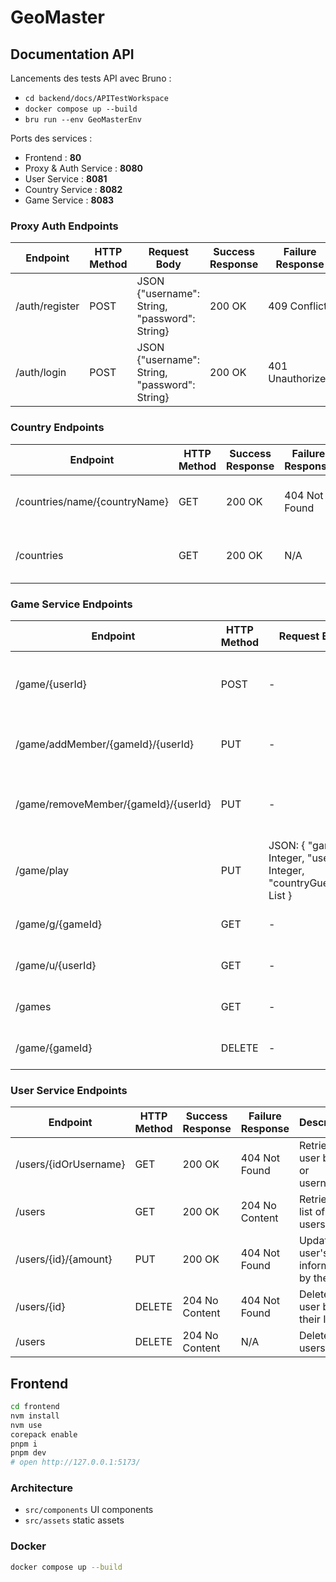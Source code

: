 # GeoMaster

## Documentation API

Lancements des tests API avec Bruno :

- `cd backend/docs/APITestWorkspace`
- `docker compose up --build`
- `bru run --env GeoMasterEnv`

Ports des services :

- Frontend : **80**
- Proxy & Auth Service : **8080**
- User Service : **8081**
- Country Service : **8082**
- Game Service : **8083**

### Proxy Auth Endpoints

| Endpoint       | HTTP Method | Request Body | Success Response | Failure Response | Description           |
| -------------- | ----------- |--------------| ---------------- | ---------------- | --------------------- |
| /auth/register | POST        | JSON {"username": String, "password": String}  | 200 OK           | 409 Conflict     | Registers a new user. |
| /auth/login    | POST        | JSON {"username": String, "password": String}  | 200 OK           | 401 Unauthorized | Authenticates a user. |

### Country Endpoints

| Endpoint                         | HTTP Method | Success Response | Failure Response | Description                                    |
| -------------------------------- | ----------- | ---------------- | ---------------- | ---------------------------------------------- |
| /countries/name/{countryName}    | GET         | 200 OK           | 404 Not Found    | Retrieves country information by name.         |
| /countries                       | GET         | 200 OK           | N/A              | Retrieves information of all countries.        |

### Game Service Endpoints

| Endpoint                             | HTTP Method | Request Body                                                                   | Success Response | Failure Response | Description                                 |
|--------------------------------------| ----------- |--------------------------------------------------------------------------------| ---------------- | ---------------- | ------------------------------------------- |
| /game/{userId}                       | POST        | -                                                                              | 200 OK           | 404 Not Found    | Creates a new game for the specified user. |
| /game/addMember/{gameId}/{userId}    | PUT         | -                                                                              | 200 OK           | 404 Not Found    | Adds a member to an existing game.         |
| /game/removeMember/{gameId}/{userId} | PUT         | -                                                                              | 200 OK           | 404 Not Found    | Removes a member from an existing game.    |
| /game/play                           | PUT         | JSON: { "gameId": Integer, "userId": Integer, "countryGuesses": List<String> } | 200 OK           | 404 Not Found    | Updates game scores and guesses.           |
| /game/g/{gameId}                     | GET         | -                                                                              | 200 OK           | 404 Not Found    | Retrieves a game by its ID.                |
| /game/u/{userId}                     | GET         | -                                                                              | 200 OK           | 404 Not Found    | Retrieves a game by user ID.               |
| /games                               | GET         | -                                                                              | 200 OK           | 404 Not Found    | Retrieves a list of all games.             |
| /game/{gameId}                       | DELETE      | -                                                                              | 200 OK           | 404 Not Found    | Deletes a game by its ID.                  |

### User Service Endpoints

| Endpoint              | HTTP Method | Success Response | Failure Response | Description                               |
|-----------------------| ----------- |------------------| ---------------- | ----------------------------------------- |
| /users/{idOrUsername} | GET         | 200 OK           | 404 Not Found    | Retrieves a user by ID or username.       |
| /users                | GET         | 200 OK           | 204 No Content   | Retrieves a list of all users.            |
| /users/{id}/{amount}  | PUT         | 200 OK           | 404 Not Found    | Updates a user's information by their ID. |
| /users/{id}           | DELETE      | 204 No Content   | 404 Not Found    | Deletes a user by their ID.               |
| /users                | DELETE      | 204 No Content   | N/A              | Deletes all users.                        |

## Frontend

```bash
cd frontend
nvm install
nvm use
corepack enable
pnpm i
pnpm dev
# open http://127.0.0.1:5173/
```

### Architecture

- `src/components` UI components
- `src/assets` static assets

### Docker

```bash
docker compose up --build
```
